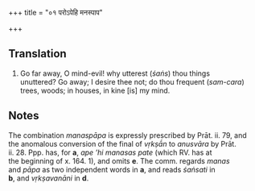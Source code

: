 +++
title = "०१ परोऽपेहि मनस्पाप"

+++
## Translation
1. Go far away, O mind-evil! why utterest (*śaṅs*) thou things  
unuttered? Go away; I desire thee not; do thou frequent (*sam-cara*)  
trees, woods; in houses, in kine \[is\] my mind.

## Notes
The combination *manaspāpa* is expressly prescribed by Prāt. ii. 79, and  
the anomalous conversion of the final of *vṛkṣā́n* to *anusvāra* by Prāt.  
ii. 28. Ppp. has, for **a**, *ape ’hi manasas pate* (which RV. has at  
the beginning of x. 164. 1), and omits **e**. The comm. regards *manas*  
and *pāpa* as two independent words in **a**, and reads *śaṅsati* in  
**b**, and *vṛkṣavanāni* in **d**.
